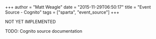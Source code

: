 +++
author = "Matt Weagle"
date = "2015-11-29T06:50:17"
title = "Event Source - Cognito"
tags = ["sparta", "event_source"]
+++

<span class="label label-warning">NOT YET IMPLEMENTED</span>

TODO: Cognito source documentation
